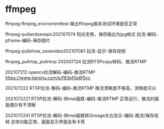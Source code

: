 # ffmpeg
ffmpeg
ffmpeg_enviromenttest   输出ffmpeg版本测试环境是否正常


ffmpeg-pullandsavepic202107074	 阳光宅男，保存输出为jpg格式	拉流-解码-pframe-编码-保存图片


ffmpeg-pullshow_savevideo202107081  拉流-显示-保存视频


ffmpeg_pullrtsp_pullrtmp 202007124  拉流RTSPcopy转码，推流RTMP

202107212	opencv拉流解码-编码-推流RTMP	https://www.jianshu.com/p/f83ef0a6f5cc

202107222	RTSP拉流-解码-编码-推流RTMP	推流清晰度不够高，流畅度可以	

2021072221	RTSP拉流-解码-转mat画框-编码-推流RTMP	正常运行，推流的画面偶尔有不清晰	

2021072241	RTSP拉流-解码-转mat画框转Qimage左右显示-编码-推流/保存视频	总体功能正常，画面显示界面会有卡死	


